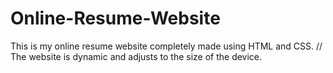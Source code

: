 # Online-Resume-Website
This is my online resume website completely made using HTML and CSS. //
The website is dynamic and adjusts to the size of the device.
